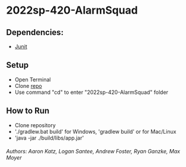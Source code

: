 # 2022sp-420-AlarmSquad

## Dependencies:
- [Junit](https://storage.googleapis.com/google-code-archive-downloads/v2/code.google.com/json-simple/json-simple-1.1.1.jar)

## Setup

- Open Terminal
- Clone [repo](https://github.com/mucsci-students/2022sp-420-AlarmSquad.git)
- Use command "cd" to enter "2022sp-420-AlarmSquad" folder

## How to Run

- Clone repository
- './gradlew.bat build' for Windows, 'gradlew build' or for Mac/Linux
- 'java -jar ./build/libs/app.jar'

###### Authors: Aaron Katz, Logan Santee, Andrew Foster, Ryan Ganzke, Max Moyer  
